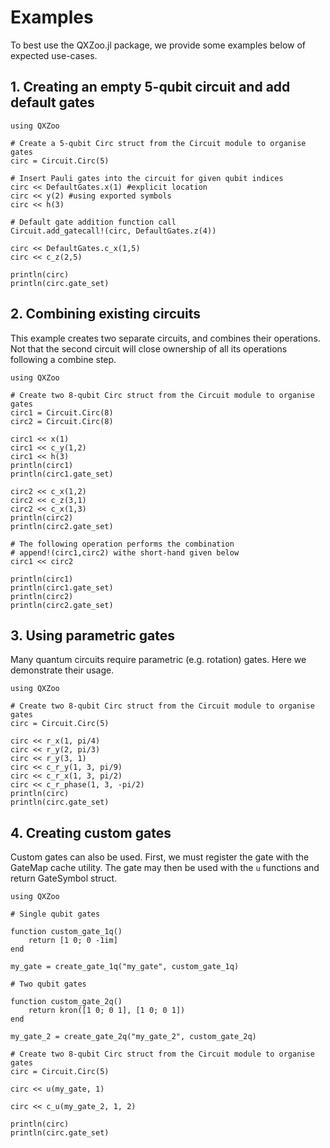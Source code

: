 # Examples
To best use the QXZoo.jl package, we provide some examples below of expected use-cases.

## 1. Creating an empty 5-qubit circuit and add default gates
```@example
using QXZoo

# Create a 5-qubit Circ struct from the Circuit module to organise gates
circ = Circuit.Circ(5)

# Insert Pauli gates into the circuit for given qubit indices
circ << DefaultGates.x(1) #explicit location
circ << y(2) #using exported symbols
circ << h(3)

# Default gate addition function call
Circuit.add_gatecall!(circ, DefaultGates.z(4))

circ << DefaultGates.c_x(1,5)
circ << c_z(2,5)

println(circ)
println(circ.gate_set)
```

## 2. Combining existing circuits
This example creates two separate circuits, and combines their operations. Not that the second circuit will close ownership of all its operations following a combine step.

```@example
using QXZoo

# Create two 8-qubit Circ struct from the Circuit module to organise gates
circ1 = Circuit.Circ(8)
circ2 = Circuit.Circ(8)

circ1 << x(1)
circ1 << c_y(1,2)
circ1 << h(3)
println(circ1)
println(circ1.gate_set)

circ2 << c_x(1,2)
circ2 << c_z(3,1)
circ2 << c_x(1,3)
println(circ2)
println(circ2.gate_set)

# The following operation performs the combination
# append!(circ1,circ2) withe short-hand given below
circ1 << circ2

println(circ1)
println(circ1.gate_set)
println(circ2)
println(circ2.gate_set)
```

## 3. Using parametric gates
Many quantum circuits require parametric (e.g. rotation) gates. Here we demonstrate their usage.

```@example
using QXZoo

# Create two 8-qubit Circ struct from the Circuit module to organise gates
circ = Circuit.Circ(5)

circ << r_x(1, pi/4)
circ << r_y(2, pi/3)
circ << r_y(3, 1)
circ << c_r_y(1, 3, pi/9)
circ << c_r_x(1, 3, pi/2)
circ << c_r_phase(1, 3, -pi/2)
println(circ)
println(circ.gate_set)
```

## 4. Creating custom gates
Custom gates can also be used. First, we must register the gate with the GateMap cache utility. The gate may then be used with the `u` functions and return GateSymbol struct.

```@example
using QXZoo

# Single qubit gates

function custom_gate_1q()
    return [1 0; 0 -1im]
end

my_gate = create_gate_1q("my_gate", custom_gate_1q)

# Two qubit gates

function custom_gate_2q()
    return kron([1 0; 0 1], [1 0; 0 1])
end

my_gate_2 = create_gate_2q("my_gate_2", custom_gate_2q)

# Create two 8-qubit Circ struct from the Circuit module to organise gates
circ = Circuit.Circ(5)

circ << u(my_gate, 1)

circ << c_u(my_gate_2, 1, 2)

println(circ)
println(circ.gate_set)
```

